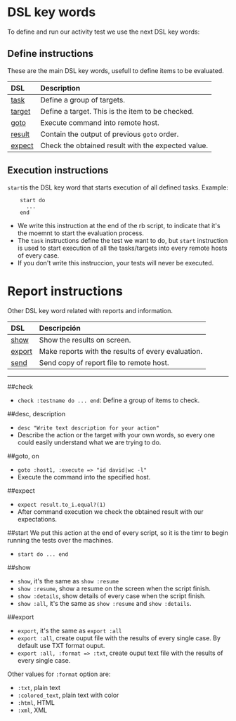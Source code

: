 
# DSL key words

To define and run our activity test we use the next DSL key words:

## Define instructions

These are the main DSL key words, usefull to define items to be evaluated.

| DSL                  | Description |
| :------------------- | :---------- |
| [task](./task.md)    | Define a group of targets. |
| [target](./target.md)| Define a target. This is the item to be checked. |
| [goto](./goto.md)    | Execute command into remote host. |
| [result](./result.md)| Contain the output of previous `goto` order. |
| [expect](./expect.md)| Check the obtained result with the expected value. |

## Execution instructions

`start`is the DSL key word that starts execution of all defined tasks. Example:

```
    start do
      ...
    end
```

* We write this instruction at the end of the rb script, to indicate that it's the moemnt to start the evaluation process.
* The `task` instructions define the test we want to do, but `start` instruction is used to start execution of all the tasks/targets into every remote hosts of every case.
* If you don't write this instruccion, your tests will never be executed.

# Report instructions

Other DSL key word related with reports and information.

| DSL                  | Descripción |
| :------------------- | :---------- |
| [show](./show.md)    | Show the results on screen. |
| [export](./export.md)| Make reports with the results of every evaluation. |
| [send](./send.md)    | Send copy of report file to remote host. |

---

##check

* `check :testname do ... end`: Define a group of items to check.

##desc, description
* `desc "Write text description for your action"`
* Describe the action or the target with your own words, so every one
could easily understand what we are trying to do.

##goto, on
* `goto :host1, :execute => "id david|wc -l"`
* Execute the command into the specified host.

##expect
* `expect result.to_i.equal?(1)`
* After command execution we check the obtained result with our expectations.

##start
We put this action at the end of every script, so it is the timr to begin
running the tests over the machines.

* `start do ... end`

##show
* `show`, it's the same as `show :resume`
* `show :resume`, show a resume on the screen when the script finish.
* `show :details`, show details of every case when the script finish.
* `show :all`, it's the same as `show :resume` and `show :details`.

##export
* `export`, it's the same as `export :all`
* `export :all`, create ouput file with the results of every single case.
By default use TXT format ouput.
* `export :all, :format => :txt`, create ouput text file with the results of every single case.

Other values for `:format` option are:
* `:txt`, plain text
* `:colored_text`, plain text with color
* `:html`, HTML
* `:xml`, XML
